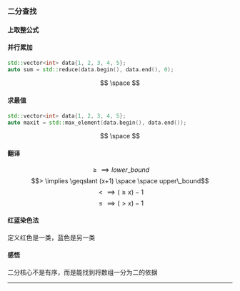 ### 二分查找
#### 上取整公式
#### 并行累加
```Cpp
std::vector<int> data{1, 2, 3, 4, 5};
auto sum = std::reduce(data.begin(), data.end(), 0);
```
$$ \space $$


#### 求最值
```Cpp
std::vector<int> data{1, 2, 3, 4, 5};
auto maxit = std::max_element(data.begin(), data.end());
```
$$ \space $$
#### 翻译
$$\geqslant \implies lower\_bound$$
$$> \implies \geqslant (x+1) \space \space upper\_bound$$
$$< \implies (\geqslant x)-1$$
$$\leqslant \implies (>x)-1$$

#### 红蓝染色法
定义红色是一类，蓝色是另一类

#### 感悟
二分核心不是有序，而是能找到将数组一分为二的依据

---

